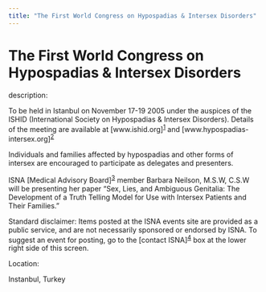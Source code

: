 ```yaml
---
title: "The First World Congress on Hypospadias & Intersex Disorders"
---
```


# The First World Congress on Hypospadias & Intersex Disorders

<p>description:  </p>



<p>To be held in Istanbul on November 17-19 2005 under the auspices of the <span class="caps">ISHID</span> (International Society on Hypospadias &amp; Intersex Disorders). Details of the meeting are available at [www.ishid.org]<sup class="footnote" id="fnrev14889660035d8a20ae4743b-1"><a href="#fn14889660035d8a20ae4743b-1">1</a></sup> and [www.hypospadias-intersex.org]<sup class="footnote" id="fnrev14889660035d8a20ae4743b-2"><a href="#fn14889660035d8a20ae4743b-2">2</a></sup></p>





<p>Individuals and families affected by hypospadias and other forms of intersex are encouraged to participate as delegates and presenters.</p>





<p><span class="caps">ISNA</span> [Medical Advisory Board]<sup class="footnote" id="fnrev14889660035d8a20ae4743b-3"><a href="#fn14889660035d8a20ae4743b-3">3</a></sup> member Barbara Neilson, M.S.W, C.S.W will be presenting her paper &#8220;Sex, Lies, and Ambiguous Genitalia: The Development of a Truth Telling Model for Use with Intersex Patients and Their Families.&#8221; </p>





<p>Standard disclaimer: Items posted at the <span class="caps">ISNA</span> events site are provided as a public service, and are not necessarily sponsored or endorsed by <span class="caps">ISNA</span>. To suggest an event for posting, go to the [contact <span class="caps">ISNA</span>]<sup class="footnote" id="fnrev14889660035d8a20ae4743b-4"><a href="#fn14889660035d8a20ae4743b-4">4</a></sup> box at the lower right side of this screen.</p>








<p>Location:  </p>

<p>Instanbul, Turkey</p>

 [1]: http://www.ishid.org/
 [2]: http://www.hypospadias-intersex.org
 [3]: /about/medicalboard/
 [4]: /about/contact